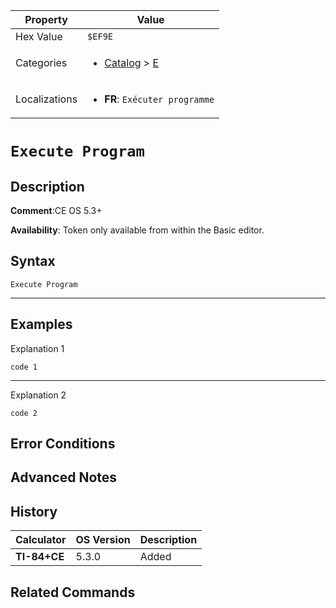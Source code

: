 | Property      | Value |
|---------------|-------|
| Hex Value     | `$EF9E`|
| Categories    | <ul><li>[Catalog](../categories/Catalog.md) > [E](../categories/Catalog.md#E)</li></ul> |
| Localizations | <ul><li><b>FR</b>: `Exécuter programme`</li></ul> |

# `Execute Program`

## Description


<b>Comment</b>:CE OS 5.3+

<b>Availability</b>: Token only available from within the Basic editor.

## Syntax
`Execute Program`

<hr>

## Examples

Explanation 1
```ti-basic
code 1
```
---
Explanation 2
```ti-basic
code 2
```

## Error Conditions


## Advanced Notes


## History
| Calculator | OS Version | Description |
|------------|------------|-------------|
| <b>TI-84+CE</b> | 5.3.0 | Added

## Related Commands

    